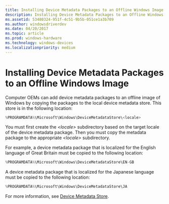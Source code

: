 ```yaml
---
title: Installing Device Metadata Packages to an Offline Windows Image
description: Installing Device Metadata Packages to an Offline Windows Image
ms.assetid: 53480324-951f-4c51-9b5b-051ce1a3b709
ms.author: windowsdriverdev
ms.date: 04/20/2017
ms.topic: article
ms.prod: windows-hardware
ms.technology: windows-devices
ms.localizationpriority: medium
---
```


# Installing Device Metadata Packages to an Offline Windows Image


Computer OEMs can add device metadata packages to an offline image of Windows by copying the packages to the local device metadata store. This store is in the following location:

```cpp
%PROGRAMDATA%\Microsoft\Windows\DeviceMetadataStore\<locale>
```

You must first create the *&lt;locale&gt;* subdirectory based on the target locale of the device metadata package. Then you must copy the metadata package to the appropriate *&lt;locale&gt;* subdirectory.

For example, a device metadata package that is localized for the English language of Great Britain must be copied to the following location:

```cpp
%PROGRAMDATA%\Microsoft\Windows\DeviceMetadataStore\EN-GB
```

A device metadata package that is localized for the Japanese language must be copied to the following location:

```cpp
%PROGRAMDATA%\Microsoft\Windows\DeviceMetadataStore\JA
```

For more information, see [Device Metadata Store](device-metadata-store.md).

 

 





